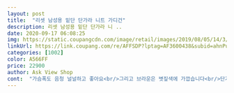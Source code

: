 ```yaml
---
layout: post 
title:  "리셋 남성용 밑단 단가라 니트 가디건" 
description: 리셋 남성용 밑단 단가라 니 ..
date: 2020-09-17 06:08:25 
img: https://static.coupangcdn.com/image/retail/images/2019/08/05/14/3/13e70edf-9052-4546-98a3-37e62cf9e72a.jpg 
linkUrl: https://link.coupang.com/re/AFFSDP?lptag=AF3600438&subid=ahnPublicAsk&pageKey=274772822&itemId=868078907&vendorItemId=5196788547&traceid=V0-113-176b10f5d185cab5 
categories: [1002] 
color: A566FF 
price: 22900 
author: Ask View Shop 
cont:  "가슴폭도 음청 널널하고 좋아요<br/>그리고 브라운은 볏짚색에 가깝습니다<br/>단가라  포인트라 여기저기 깔끔하게 입기 좋아요<br/>면이 엄청 부들부들하네요<br/>세탁후 변형없어요.<br/><br/>아!! 아랫부분이 힘없이 너덜너덜(?)해요<br/>아들 주려고 산건데 좋아하네요.<br/><br/>외소하거나 마른체형은 추천안해요 중학생아들170에70키로 커요 옆으로커요 옷이 넓어요<br/>이런거 싫으신분들도 계실것같아서<br/>키 165에 뚠뚠이인데 기장은 엉덩이덮고<br/>하지만 입는 동안은 음청 만족할것같아요<br/>화면같아서 좋습니다.<br/><br/>화면보다 연해요<br/>흠이 있다면 가디건은 어쩔 수 없지만 한두해입을 수 있을듯해요<br/>" 
---
```

